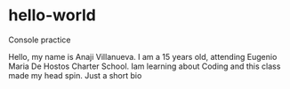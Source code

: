# hello-world
Console practice

 Hello, my name is Anaji Villanueva. I am a 15 years old, attending Eugenio Maria De Hostos Charter School. Iam learning about Coding and this class made my head spin.
Just a short bio
